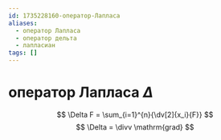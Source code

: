 ```yaml
---
id: 1735228160-оператор-Лапласа
aliases:
  - оператор Лапласа
  - оператор дельта
  - лапласиан
tags: []
---
```


# оператор Лапласа $\Delta$
$$
\Delta F = \sum_{i=1}^{n}{\dv[2]{x_i}{F}}
$$
$$
\Delta = \divv \mathrm{grad}
$$


